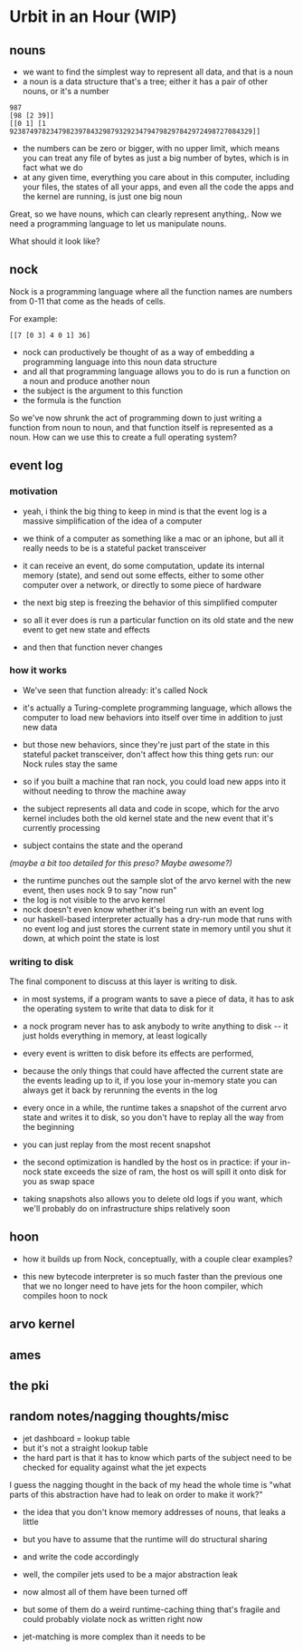 # Urbit in an Hour (WIP)

## nouns
* we want to find the simplest way to represent all data, and that is a noun
* a noun is a data structure that's a tree; either it has a pair of other nouns, or it's a number
```
987
[98 [2 39]]
[[0 1] [1 923874978234798239784329879329234794798297842972498727084329]]
```

* the numbers can be zero or bigger, with no upper limit, which means you can treat any file of bytes as just a big number of bytes, which is in fact what we do
* at any given time, everything you care about in this computer, including your files, the states of all your apps, and even all the code the apps and the kernel are running, is just one big noun

Great, so we have nouns, which can clearly represent anything,. Now we need a programming language to let us manipulate nouns. 

What should it look like?

## nock
Nock is a programming language where all the function names are numbers from 0-11 that come as the heads of cells.

For example:
```
[[7 [0 3] 4 0 1] 36]
```

* nock can productively be thought of as a way of embedding a programming language into this noun data structure
* and all that programming language allows you to do is run a function on a noun and produce another noun
* the subject is the argument to this function
* the formula is the function

So we've now shrunk the act of programming down to just writing a function from noun to noun, and that function itself is represented as a noun. How can we use this to create a full operating system?

## event log
### motivation
* yeah, i think the big thing to keep in mind is that the event log is a massive simplification of the idea of a computer

* we think of a computer as something like a mac or an iphone, but all it really needs to be is a stateful packet transceiver

* it can receive an event, do some computation, update its internal memory (state), and send out some effects, either to some other computer over a network, or directly to some piece of hardware

* the next big step is freezing the behavior of this simplified computer
* so all it ever does is run a particular function on its old state and the new event to get new state and effects
* and then that function never changes

### how it works

* We've seen that function already: it's called Nock
* it's actually a Turing-complete programming language, which allows the computer to load new behaviors into itself over time in addition to just new data
* but those new behaviors, since they're just part of the state in this stateful packet transceiver, don't affect how this thing gets run: our Nock rules stay the same
* so if you built a machine that ran nock, you could load new apps into it without needing to throw the machine away

* the subject represents all data and code in scope, which for the arvo kernel includes both the old kernel state and the new event that it's currently processing
* subject contains the state and the operand

*(maybe a bit too detailed for this preso? Maybe awesome?)*
* the runtime punches out the sample slot of the arvo kernel with the new event, then uses nock 9 to say "now run"
* the log is not visible to the arvo kernel
* nock doesn't even know whether it's being run with an event log
* our haskell-based interpreter actually has a dry-run mode that runs with no event log and just stores the current state in memory until you shut it down, at which point the state is lost

### writing to disk
The final component to discuss at this layer is writing to disk.

* in most systems, if a program wants to save a piece of data, it has to ask the operating system to write that data to disk for it
* a nock program never has to ask anybody to write anything to disk -- it just holds everything in memory, at least logically
* every event is written to disk before its effects are performed,
* because the only things that could have affected the current state are the events leading up to it, if you lose your in-memory state you can always get it back by rerunning the events in the log
* every once in a while, the runtime takes a snapshot of the current arvo state and writes it to disk, so you don't have to replay all the way from the beginning
* you can just replay from the most recent snapshot

* the second optimization is handled by the host os in practice: if your in-nock state exceeds the size of ram, the host os will spill it onto disk for you as swap space
* taking snapshots also allows you to delete old logs if you want, which we'll probably do on infrastructure ships relatively soon

## hoon
* how it builds up from Nock, conceptually, with a couple clear examples?

* this new bytecode interpreter is so much faster than the previous one that we no longer need to have jets for the hoon compiler, which compiles hoon to nock

## arvo kernel
## ames

## the pki

## random notes/nagging thoughts/misc
* jet dashboard = lookup table
* but it's not a straight lookup table
* the hard part is that it has to know which parts of the subject need to be checked for equality against what the jet expects

I guess the nagging thought in the back of my head the whole time is "what parts of this abstraction have had to leak on order to make it work?"

* the idea that you don't know memory addresses of nouns, that leaks a little
* but you have to assume that the runtime will do structural sharing
* and write the code accordingly

* well, the compiler jets used to be a major abstraction leak
* now almost all of them have been turned off
* but some of them do a weird runtime-caching thing that's fragile and could probably violate nock as written right now

* jet-matching is more complex than it needs to be
